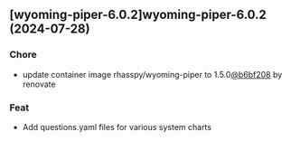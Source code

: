 

## [wyoming-piper-6.0.2]wyoming-piper-6.0.2 (2024-07-28)

### Chore



- update container image rhasspy/wyoming-piper to 1.5.0[@b6bf208](https://github.com/b6bf208) by renovate

### Feat



- Add questions.yaml files for various system charts